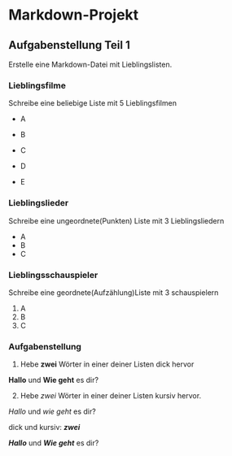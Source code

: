 # Markdown-Projekt

## Aufgabenstellung Teil 1

Erstelle eine Markdown-Datei mit Lieblingslisten.

### Lieblingsfilme
Schreibe eine beliebige Liste mit 5 Lieblingsfilmen

* A

* B

* C

* D

* E

### Lieblingslieder
Schreibe eine ungeordnete(Punkten) Liste mit 3 Lieblingsliedern

- A
- B
- C

### Lieblingsschauspieler
Schreibe eine geordnete(Aufzählung)Liste mit 3 schauspielern

1. A
2. B
3. C

### Aufgabenstellung
1. Hebe <strong>zwei</strong> Wörter in einer deiner Listen dick hervor

<strong>Hallo</strong> und <b>Wie geht</b> es dir?

2. Hebe <i>zwei</i> Wörter in einer deiner Listen kursiv hervor. 

<em>Hallo</em> und <em>wie geht</em> es dir?

dick und kursiv: <b><i>zwei</i></b>

<b><i>Hallo</b></i> und <i><b>Wie geht</b></i> es dir?

